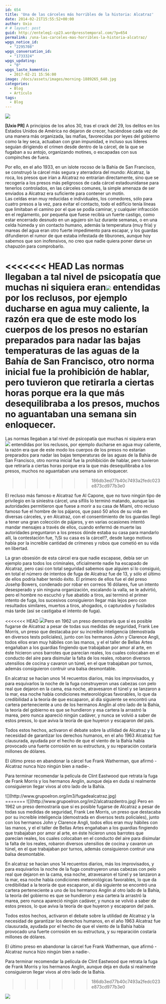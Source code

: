 ```yaml
---
id: 654
title: 'Una de las cárceles más horribles de la historia: Alcatraz'
date: 2014-02-21T15:55:52+00:00
author: Uxio
# # layout: post
guid: http://enteleq1-cp23.wordpresstemporal.com/?p=654
permalink: /una-las-carceles-mas-horribles-la-historia-alcatraz/
wpgs_notice_id:
  - "2295708"
wpgs_conversation_id:
  - "1733324"
wpgs_updating:
  - "0"
wpgs_laste_komentis:
  - 2017-02-21 15:56:00
image: /docs/assets/images/morning-1889265_640.jpg
categories:
  - Blog
  - Artículo
tags:
  - Blog
---
```

![](http://www.grupoelron.org/im3/laroca.jpg)

**[Uxío PR]** A principios de los años 30, tras el crack del 29, los delitos en los Estados Unidos de América no dejaron de crecer, haciéndose cada vez de una manera más organizada, las mafias, favorecidas por leyes del gobierno como la ley seca, actuaban con gran impunidad, e incluso sus líderes seguían dirigiendo el crimen desde dentro de la cárcel, de la que se fugaban a su antojo, organizando motines, o escapadas con sus compinches de fuera.

Por ello, en el año 1933, en un islote rocoso de la Bahía de San Francisco, se construyó la cárcel más segura y aterradora del mundo: Alcatraz, la roca, los presos que irían a Alcatraz no entrarían directamente, sino que se recogería a los presos más peligrosos de cada cárcel estadounidanse para tenerlos controlados, en las cárceles comunes, la simple amenaza de ser enviados a Alcatraz era suficiente para contener un motín.  
Las celdas eran muy reducidas e individuales, los comedores, sólo para cuatro presos a la vez, para evitar el contacto, todo el edificio tenía líneas que limitaban el camino por el que se podía caminar, y cualquier infracción en el reglamento, por pequeña que fuese recibía un fuerte castigo, como estar encerrado desnudo en un agujero sin luz durante semanas, o en una celda húmeda y sin contacto humano, además la temperatura (muy fría) y mareas del agua eran otro fuerte impedimento para escapar, y los guardas difundieron el rumor de que estaba infestada de tiburones, aunque hoy sabemos que son inofensivos, no creo que nadie quiera poner darse un chapuzón para comprobarlo.

<<<<<<< HEAD
Las normas llegaban a tal nivel de psicopatía que muchas ni siquiera eran![](http://www.grupoelron.org/im3/laroca2.jpg) entendidas por los reclusos, por ejemplo ducharse en agua muy caliente, la razón era que de este modo los cuerpos de los presos no estarían preparados para nadar las bajas temperaturas de las aguas de la Bahía de San Francisco, otro norma inicial fue la prohibición de hablar, pero tuvieron que retirarla a ciertas horas porque era la que más desequilibraba a los presos, muchos no aguantaban una semana sin enloquecer.
=======
Las normas llegaban a tal nivel de psicopatía que muchas ni siquiera eran ![](http://www.grupoelron.org/im3/laroca2.jpg) entendidas por los reclusos, por ejemplo ducharse en agua muy caliente, la razón era que de este modo los cuerpos de los presos no estarían preparados para nadar las bajas temperaturas de las aguas de la Bahía de San Francisco, otro norma inicial fue la prohibición de hablar, pero tuvieron que retirarla a ciertas horas porque era la que más desequilibraba a los presos, muchos no aguantaban una semana sin enloquecer.
>>>>>>> 186db3ed77b40c7493a2fedc023e873cd977b3e0

El recluso más famoso e Alcatraz fue Al Capone, que no tuvo ningún tipo de privilegio en la siniestra cárcel, una sífilis lo terminó matando, aunque las autoridades permitieron que fuese a morir a su casa de Miami, otro recluso famoso fue el hombre de los pájaros, que pasó 50 años de su vida en diversas cárceles, y en Alcatraz, con el consentimiento de los guardas llegó a tener una gran colección de pájaros, y en varias ocasiones intentó mandar mensajes a través de ellos, cuando enfermó de muerte las autoridades preguntaron a los presos dónde estaba su casa para mandarlo allí, la contestación fue, ?¡Si su casa es la cárcel!?, desde luego motivos había por la increíble cantidad de crímenes y robos que cometió en su vida en libertad.

La gran obsesión de esta cárcel era que nadie escapase, debía ser un ejemplo para todos los criminales, oficialmente nadie ha escapado de Alcatraz, pero casi con total seguridad sabemos que alguien sí lo consiguió, en total el número de intentos de fuga de Alcatraz fue de 13, y sólo el último de ellos podría haber tenido éxito. El primero de ellos fue el del preso Josehp Bowers, condenado por robar en correos 16 dólares, fue un intento desesperado y sin ninguna organización, escalando la valla, se le advirtió, pero el hombre no escuchó y fue abatido a tiros, así terminó el primer intento de fuga, los sucesivos consiguieron llegar más lejos pero con resultados similares, muertos a tiros, ahogados, o capturados y fusilados más tarde (así se castigaba el intento de fuga).

<<<<<<< HEAD
![](http://www.grupoelron.org/im2/alcatrazdentro.jpg)Pero en 1962 un preso demostraría que sí es posible fugarse de Alcatraz a pesar de todas sus medidas de seguridad, Frank Lee Morris, un preso que destacaba por su increíble inteligencia (demostrada en diversos tests policiales), junto con los hermanos John y Clarence Angli, todos ellos eran muy hábiles con las manos, y el el taller de Bellas Artes engañaban a los guardias fingiendo que trabajaban por amor al arte, en éste hicieron unos barrotes que parecían reales, los cuales colocaban en el conducto del aire para disimular la falta de los reales, robaron diversos utensilios de cocina y cavaron un túnel, en el que trabajaban por turnos, además consiguieron contruir una balsa desmontable.
  </p>
  
  <p>
    En alcatraz se hacían unos 14 recuentos diarios, más los improvisados, y para esquivarlos la noche de la fuga construyeron unas cabezas con pelo real que dejaron en la cama, esa noche, atravesaron el túnel y se lanzaron a la mar, esa noche había condiciones meteorológicas favorables, lo que da credibilidad a la teoría de que escaparon, al día siguiente se encontró una cartera perteneciente a uno de los hermanos Anglin al otro lado de la Bahía, la teoría del gobierno es que se hundieron y esa cartera la arrastró la marea, pero nunca apareció ningún cadáver, y nunca se volvió a saber de estos presos, lo que aviva la teoría de que huyeron y escaparon del país.
  </p>
  
  <p>
    Todos estos hechos, activaron el debate sobre la utilidad de Alcatraz y la necesidad de garantizar los derechos humanos, en el año 1963 Alcatraz fue clausurada, ayudada por el hecho de que el viento de la Bahía había provocado una fuerte corrosión en su estructura, y su reparación costaría millones de dólares.
  </p>
  
  <p>
    El último preso en abandonar la cárcel fue Frank Watherman, que afirmó -Alcatraz nunca hizo ningún bien a nadie-.
  </p>
  
  <p>
    Para terminar recomendar la película de Clint Eastwood que retrata la fuga de Frank Morris y los hermanos Anglin, aunque deja en duda si realmente consiguieron llegar vivos al otro lado de la Bahía.
</div>


</div>


  <div>
    <div>
      ![](http://www.grupoelron.org/im3/fugadealcatraz.jpg)
    </div>
  </div>
</div>
=======
![](http://www.grupoelron.org/im2/alcatrazdentro.jpg) Pero en 1962 un preso demostraría que sí es posible fugarse de Alcatraz a pesar de todas sus medidas de seguridad, Frank Lee Morris, un preso que destacaba por su increíble inteligencia (demostrada en diversos tests policiales), junto con los hermanos John y Clarence Angli, todos ellos eran muy hábiles con las manos, y el el taller de Bellas Artes engañaban a los guardias fingiendo que trabajaban por amor al arte, en éste hicieron unos barrotes que parecían reales, los cuales colocaban en el conducto del aire para disimular la falta de los reales, robaron diversos utensilios de cocina y cavaron un túnel, en el que trabajaban por turnos, además consiguieron contruir una balsa desmontable.

En alcatraz se hacían unos 14 recuentos diarios, más los improvisados, y para esquivarlos la noche de la fuga construyeron unas cabezas con pelo real que dejaron en la cama, esa noche, atravesaron el túnel y se lanzaron a la mar, esa noche había condiciones meteorológicas favorables, lo que da credibilidad a la teoría de que escaparon, al día siguiente se encontró una cartera perteneciente a uno de los hermanos Anglin al otro lado de la Bahía, la teoría del gobierno es que se hundieron y esa cartera la arrastró la marea, pero nunca apareció ningún cadáver, y nunca se volvió a saber de estos presos, lo que aviva la teoría de que huyeron y escaparon del país.

Todos estos hechos, activaron el debate sobre la utilidad de Alcatraz y la necesidad de garantizar los derechos humanos, en el año 1963 Alcatraz fue clausurada, ayudada por el hecho de que el viento de la Bahía había provocado una fuerte corrosión en su estructura, y su reparación costaría millones de dólares.

El último preso en abandonar la cárcel fue Frank Watherman, que afirmó -Alcatraz nunca hizo ningún bien a nadie-.

Para terminar recomendar la película de Clint Eastwood que retrata la fuga de Frank Morris y los hermanos Anglin, aunque deja en duda si realmente consiguieron llegar vivos al otro lado de la Bahía.
>>>>>>> 186db3ed77b40c7493a2fedc023e873cd977b3e0

![](http://www.grupoelron.org/im3/fugadealcatraz.jpg)
